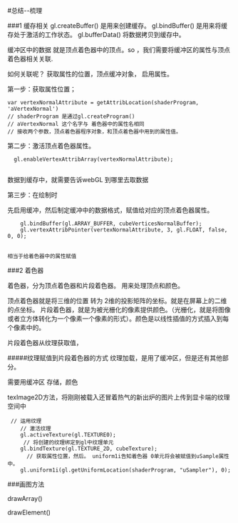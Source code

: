 #总结--梳理

###1 缓存相关
gl.createBuffer() 是用来创建缓存。
gl.bindBuffer()  是用来将缓存处于激活的工作状态。
gl.bufferData() 将数据拷贝到缓存中。

缓冲区中的数据 就是顶点着色器中的顶点。so ，我们需要将缓冲区的属性与顶点着色器相关关联.

如何关联呢？
获取属性的位置，顶点缓冲对象， 启用属性。

第一步：获取属性位置；

```
var vertexNormalAttribute = getAttribLocation(shaderProgram, 'aVertexNormal') 
// shaderProgram 是通过gl.createProgram() 
// aVertexNormal 这个名字与 着色器中的属性名相同
// 接收两个参数，顶点着色器程序对象，和顶点着色器中用到的属性值。

```
第二步：激活顶点着色器属性。

```
  gl.enableVertexAttribArray(vertexNormalAttribute);
  
  ```
数据到缓存中，就需要告诉webGL 到哪里去取数据

第三步：在绘制时

先启用缓冲，然后制定缓冲中的数据格式，赋值给对应的顶点着色器属性。

```
    gl.bindBuffer(gl.ARRAY_BUFFER, cubeVerticesNormalBuffer);
    gl.vertexAttribPointer(vertexNormalAttribute, 3, gl.FLOAT, false, 0, 0);
    
```

`相当于给着色器中的属性赋值`

###2 着色器

着色器，分为顶点着色器和片段着色器。 用来处理顶点和颜色。

顶点着色器就是将三维的位置 转为 2维的投影矩阵的坐标。就是在屏幕上的二维的点坐标。
片段着色器，就是为被光栅化的像素提供颜色。（光栅化，就是将图像或者立方体转化为一个像素一个像素的形式）。颜色是以线性插值的方式插入到每个像素中的。

片段着色器从纹理获取值，

#####纹理赋值到片段着色器的方式
纹理加载，是用了缓冲区，但是还有其他部分。

需要用缓冲区 存储，颜色

texImage2D方法，将刚刚被载入还冒着热气的新出炉的图片上传到显卡端的纹理空间中


```
 // 运用纹理
    // 激活纹理
    gl.activeTexture(gl.TEXTURE0);
     // 将创建的纹理绑定到gl中纹理单元
    gl.bindTexture(gl.TEXTURE_2D, cubeTexture);
      // 获取属性位置，然后。 uniform1i告知着色器 0单元将会被赋值到uSample属性中。
    gl.uniform1i(gl.getUniformLocation(shaderProgram, "uSampler"), 0);
```

###画图方法

drawArray()

drawElement()


